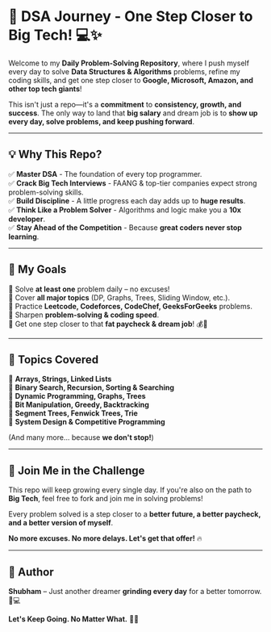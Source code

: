 # 🚀 DSA Journey - One Step Closer to Big Tech! 💻✨  

Welcome to my **Daily Problem-Solving Repository**, where I push myself every day to solve **Data Structures & Algorithms** problems, refine my coding skills, and get one step closer to **Google, Microsoft, Amazon, and other top tech giants**!  

This isn't just a repo—it's a **commitment** to **consistency, growth, and success**. The only way to land that **big salary** and dream job is to **show up every day, solve problems, and keep pushing forward**.  

---

## 💡 Why This Repo?  
✅ **Master DSA** - The foundation of every top programmer.  
✅ **Crack Big Tech Interviews** - FAANG & top-tier companies expect strong problem-solving skills.  
✅ **Build Discipline** - A little progress each day adds up to **huge results**.  
✅ **Think Like a Problem Solver** - Algorithms and logic make you a **10x developer**.  
✅ **Stay Ahead of the Competition** - Because **great coders never stop learning**.  

---

## 🎯 My Goals  
🔹 Solve **at least one** problem daily – no excuses!  
🔹 Cover **all major topics** (DP, Graphs, Trees, Sliding Window, etc.).  
🔹 Practice **Leetcode, Codeforces, CodeChef, GeeksForGeeks** problems.  
🔹 Sharpen **problem-solving & coding speed**.  
🔹 Get one step closer to that **fat paycheck & dream job**! 💰🚀  

---

## 📁 Topics Covered  
🔹 **Arrays, Strings, Linked Lists**  
🔹 **Binary Search, Recursion, Sorting & Searching**  
🔹 **Dynamic Programming, Graphs, Trees**  
🔹 **Bit Manipulation, Greedy, Backtracking**  
🔹 **Segment Trees, Fenwick Trees, Trie**  
🔹 **System Design & Competitive Programming**  

(And many more... because **we don't stop!**)  

---

## 🚀 Join Me in the Challenge  
This repo will keep growing every single day. If you're also on the path to **Big Tech**, feel free to fork and join me in solving problems!  

Every problem solved is a step closer to a **better future, a better paycheck, and a better version of myself**.  

**No more excuses. No more delays. Let's get that offer!** 🔥  

---

## 📌 Author  
**Shubham** – Just another dreamer **grinding every day** for a better tomorrow. 🚀💻  

**Let's Keep Going. No Matter What.** 💪🔥
